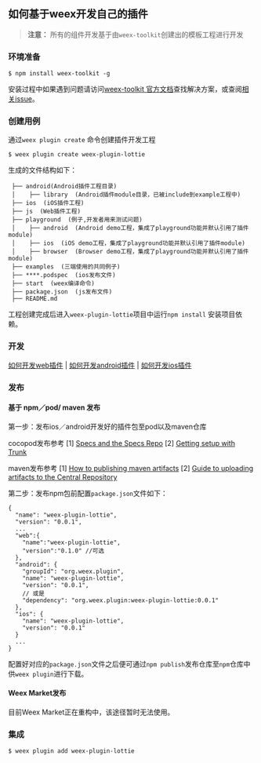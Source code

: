 ## 如何基于weex开发自己的插件

> **注意：** 所有的组件开发基于由`weex-toolkit`创建出的模板工程进行开发

### 环境准备

```
$ npm install weex-toolkit -g 
```

安装过程中如果遇到问题请访问[weex-toolkit 官方文档](https://github.com/weexteam/weex-toolkit/blob/master/README-zh.md)查找解决方案，或查阅[相关issue](https://github.com/weexteam/weex-toolkit/issues)。

### 创建用例

通过`weex plugin create` 命令创建插件开发工程

```
$ weex plugin create weex-plugin-lottie
```

生成的文件结构如下：
```
 ├── android(Android插件工程目录)
 │    ├── library  (Android插件module目录，已被include到example工程中)
 ├── ios  (iOS插件工程)
 ├── js  (Web插件工程)
 ├── playground  (例子,开发者用来测试问题)
 │    ├── android  (Android demo工程，集成了playground功能并默认引用了插件module)
 │    ├── ios  (iOS demo工程，集成了playground功能并默认引用了插件module)
 │    ├── browser  (Browser demo工程，集成了playground功能并默认引用了插件module)
 ├── examples  (三端使用的共同例子)
 ├── ****.podspec  (ios发布文件)
 ├── start  (weex编译命令)
 ├── package.json  (js发布文件)
 ├── README.md
```
工程创建完成后进入`weex-plugin-lottie`项目中运行`npm install` 安装项目依赖。

### 开发

[如何开发web插件](./how-to-devloping-web-plugin.md)
|
[如何开发android插件](./how-to-devloping-android-plugin.md)
|
[如何开发ios插件](./how-to-devloping-ios-plugin.md)

### 发布

#### 基于 npm／pod/ maven 发布

第一步：发布ios／android开发好的插件包至pod以及maven仓库

cocopod发布参考 
  [1] [Specs and the Specs Repo](https://guides.cocoapods.org/making/specs-and-specs-repo.html)
  [2] [Getting setup with Trunk](https://guides.cocoapods.org/making/getting-setup-with-trunk.html)

maven发布参考
 [1] [How to publishing maven artifacts](http://www.apache.org/dev/publishing-maven-artifacts.html)
 [2] [Guide to uploading artifacts to the Central Repository](https://maven.apache.org/guides/mini/guide-central-repository-upload.html)

第二步：发布npm包前配置`package.json`文件如下：

```
{
  "name": "weex-plugin-lottie",
  "version": "0.0.1",
  ...
  "web":{
    "name":"weex-plugin-lottie",
    "version":"0.1.0" //可选
  },
  "android": {
    "groupId": "org.weex.plugin",
    "name": "weex-plugin-lottie",
    "version": "0.0.1",
    // 或是
    "dependency": "org.weex.plugin:weex-plugin-lottie:0.0.1"
  },
  "ios": {
    "name": "weex-plugin-lottie",
    "version": "0.0.1"
  }
  ...
}
```
配置好对应的`package.json`文件之后便可通过`npm publish`发布仓库至`npm`仓库中供`weex plugin`进行下载。

#### Weex Market发布

目前Weex Market正在重构中，该途径暂时无法使用。

### 集成

```
$ weex plugin add weex-plugin-lottie
```